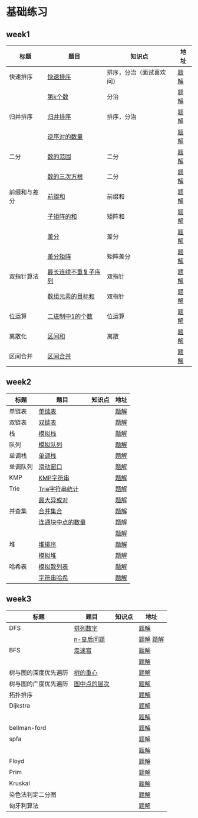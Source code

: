 # 基础练习

## week1

| 标题         | 题目                                                         | 知识点                   | 地址                                    |
| ------------ | ------------------------------------------------------------ | ------------------------ | --------------------------------------- |
| 快速排序     | [快速排序](https://www.acwing.com/problem/content/787/)      | 排序，分治（面试喜欢问） | [题解](/week1/QuickSort.java)           |
|              | [第k个数](https://www.acwing.com/problem/content/788/)       | 分治                     | [题解](/week1/KNumber.java)             |
| 归并排序     | [归并排序](https://www.acwing.com/problem/content/789/)      | 排序，分治               | [题解](/week1/MergeSort.java)           |
|              | [逆序对的数量](https://www.acwing.com/problem/content/790/)  |                          | [题解](/week1/NumberReversePairs.java)  |
| 二分         | [数的范围](https://www.acwing.com/problem/content/791/)      | 二分                     | [题解](/week1/NumberRange.java)         |
|              | [数的三次方根](https://www.acwing.com/problem/content/792/)  | 二分                     | [题解](/week1/NumCube.java)             |
| 前缀和与差分 | [前缀和](https://www.acwing.com/problem/content/description/797/) | 前缀和                   | [题解](/week1/PrefixSum.java)           |
|              | [子矩阵的和](https://www.acwing.com/problem/content/798/)    | 矩阵和                   | [题解](/week1/MatrixSum.java)           |
|              | [差分](https://www.acwing.com/problem/content/799/)          | 差分                     | [题解](/week1/Difference.java)          |
|              | [差分矩阵](https://www.acwing.com/problem/content/800/)      | 矩阵差分                 | [题解](/week1/MatrixDifferent.java)     |
| 双指针算法   | [最长连续不重复子序列](https://www.acwing.com/problem/content/801/) | 双指针                   | [题解](/week1/LongestNotRepeatStr.java) |
|              | [数组元素的目标和](https://www.acwing.com/problem/content/802/) | 双指针                   | [题解](/week1/ArrayTargetSum.java)      |
| 位运算       | [二进制中1的个数](https://www.acwing.com/problem/content/803/) | 位运算                   | [题解](/week1/NumberOneCount.java)      |
| 离散化       | [区间和](https://www.acwing.com/problem/content/804/)        | 离散                     | [题解](/week1/RangeSum.java)            |
| 区间合并     | [区间合并](https://www.acwing.com/problem/content/805/)      |                          | [题解](/week1/RangeMerge.java)          |



## week2

| 标题     | 题目                                                         | 知识点 | 地址                                 |
| -------- | ------------------------------------------------------------ | ------ | ------------------------------------ |
| 单链表   | [单链表](https://www.acwing.com/problem/content/828/)        |        | [题解](/week2/SigleList.java)        |
| 双链表   | [双链表](https://www.acwing.com/problem/content/829/)        |        | [题解](/week2/.java)                 |
| 栈       | [模拟栈](https://www.acwing.com/problem/content/830/)        |        | [题解](/week2/AcStack.java)          |
| 队列     | [模拟队列](https://www.acwing.com/problem/content/831/)      |        | [题解](/week2/SimulationQueue.java)  |
| 单调栈   | [单调栈](https://www.acwing.com/problem/content/832/)        |        | [题解](/week2/MonotonicStack.java)   |
| 单调队列 | [滑动窗口](https://www.acwing.com/problem/content/156/)      |        | [题解](/week2/SlidingWindow.java)    |
| KMP      | [KMP字符串](https://www.acwing.com/problem/content/833/)     |        | [题解](/week2/KMP.java)              |
| Trie     | [Trie字符串统计](https://www.acwing.com/problem/content/837/) |        | [题解](/week2/Trie.java)             |
|          | [最大异或对](https://www.acwing.com/problem/content/145/)    |        | [题解](/week2/MaxAndOr.java)         |
| 并查集   | [合并集合](https://www.acwing.com/problem/content/838/)      |        | [题解](/week2/MergeConllection.java) |
|          | [连通块中点的数量](https://www.acwing.com/problem/content/839/) |        | [题解](/week2/PointInBlock.java)     |
|          |                                                              |        | [题解](/week2/.java)                 |
| 堆       | [堆排序](https://www.acwing.com/problem/content/840/)        |        | [题解](/week2/HeapSort.java)         |
|          | [模拟堆](https://www.acwing.com/problem/content/841/)        |        | [题解](/week2/SimulationHeap.java)   |
| 哈希表   | [模拟散列表](https://www.acwing.com/problem/content/842/)    |        | [题解](/week2/MockHashTable.java)    |
|          | [字符串哈希](https://www.acwing.com/problem/content/843/)    |        | [题解](/week2/StrHash.java)          |



## week3

| 标题                 | 题目                                                        | 知识点 | 地址                                                         |
| -------------------- | ----------------------------------------------------------- | ------ | ------------------------------------------------------------ |
| DFS                  | [排列数字](https://www.acwing.com/problem/content/844/)     |        | [题解](/week3/StrHash.java)                                  |
|                      | [n-皇后问题](https://www.acwing.com/problem/content/845/)   |        | [题解](/week3/EightQueens.java)  [题解](/week3/EightQueens2.java) |
| BFS                  | [走迷宫](https://www.acwing.com/problem/content/846/)       |        | [题解](/week3/WalkMaze.java)                                 |
|                      |                                                             |        | [题解](/week3/.java)                                         |
| 树与图的深度优先遍历 | [树的重心](https://www.acwing.com/problem/content/848/)     |        | [题解](/week3/TreePoint.java)                                |
| 树与图的广度优先遍历 | [图中点的层次](https://www.acwing.com/problem/content/849/) |        | [题解](/week3/PicLevel.java)                                 |
| 拓扑排序             |                                                             |        | [题解](/week3/.java)                                         |
| Dijkstra             |                                                             |        | [题解](/week3/.java)                                         |
|                      |                                                             |        | [题解](/week3/.java)                                         |
| bellman-ford         |                                                             |        | [题解](/week3/.java)                                         |
| spfa                 |                                                             |        | [题解](/week3/.java)                                         |
|                      |                                                             |        | [题解](/week3/.java)                                         |
| Floyd                |                                                             |        | [题解](/week3/.java)                                         |
| Prim                 |                                                             |        | [题解](/week3/.java)                                         |
| Kruskal              |                                                             |        | [题解](/week3/.java)                                         |
| 染色法判定二分图     |                                                             |        | [题解](/week3/.java)                                         |
| 匈牙利算法           |                                                             |        | [题解](/week3/.java)                                         |


